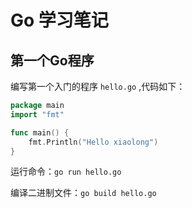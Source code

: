 # Go 学习笔记

## 第一个Go程序

编写第一个入门的程序 `hello.go` ,代码如下：

```go
package main
import "fmt"

func main() {
    fmt.Println("Hello xiaolong")
}
```

运行命令：`go run hello.go`

编译二进制文件：`go build hello.go`


